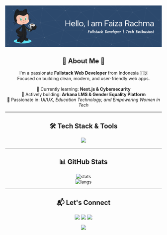 <!-- Header Gambar -->
<p align="center">
  <img src="Img/github-header-image.png" alt="header" />
</p>

<!-- Perkenalan Singkat -->
<h2 align="center">💫 About Me 💫</h2>

<p align="center">
  I'm a passionate <strong>Fullstack Web Developer</strong> from Indonesia 🇮🇩<br>
  Focused on building clean, modern, and user-friendly web apps.<br><br>
  🌱 Currently learning: <strong>Next.js & Cybersecurity</strong> <br>
  💼 Actively building: <strong>Arkana LMS & Gender Equality Platform</strong><br>
  🎯 Passionate in: <em>UI/UX, Education Technology, and Empowering Women in Tech</em><br>
</p>

---

<!-- Skill Diagram -->
<h2 align="center">🛠️ Tech Stack & Tools</h2>

<p align="center">
  <img src="https://skillicons.dev/icons?i=html,css,js,php,laravel,react,tailwind,bootstrap,mysql,git,github,vscode" />
</p>

---

<!-- GitHub Stats -->
<h2 align="center">📊 GitHub Stats</h2>

<p align="center">
  <img src="https://github-readme-stats.vercel.app/api?username=faizarachma&show_icons=true&theme=tokyonight" alt="stats" />
  <br />
  <img src="https://github-readme-stats.vercel.app/api/top-langs/?username=faizarachma&layout=compact&theme=tokyonight" alt="langs" />
</p>

---

<!-- Badges Kontak -->
<h2 align="center">📬 Let's Connect</h2>

<p align="center">
  <a href="https://www.linkedin.com/in/faizarachma/"><img src="https://img.shields.io/badge/LinkedIn-blue?logo=linkedin&logoColor=white" /></a>
  <a href="mailto:faizarachma@gmail.com"><img src="https://img.shields.io/badge/Email-D14836?logo=gmail&logoColor=white" /></a>
  <a href="https://github.com/faizarachma"><img src="https://img.shields.io/badge/GitHub-181717?logo=github&logoColor=white" /></a>
</p>

<!-- Footer -->
<p align="center">
  <img src="https://capsule-render.vercel.app/api?type=waving&color=2C5364,203A43,0F2027&height=120&section=footer"/>
</p>
